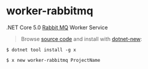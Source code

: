 # worker-rabbitmq

.NET Core 5.0 [Rabbit MQ](https://docs.servicestack.net/rabbit-mq) Worker Service

> Browse [source code](https://github.com/NetCoreTemplates/worker-rabbitmq) and install with [dotnet-new](https://docs.servicestack.net/dotnet-new):

    $ dotnet tool install -g x

    $ x new worker-rabbitmq ProjectName

